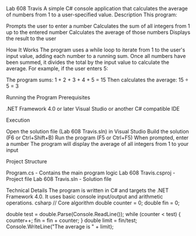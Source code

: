 Lab 608 Travis
A simple C# console application that calculates the average of numbers from 1 to a user-specified value.
Description
This program:

Prompts the user to enter a number
Calculates the sum of all integers from 1 up to the entered number
Calculates the average of those numbers
Displays the result to the user

How It Works
The program uses a while loop to iterate from 1 to the user's input value, adding each number to a running sum. Once all numbers have been summed, it divides the total by the input value to calculate the average.
For example, if the user enters 5:

The program sums: 1 + 2 + 3 + 4 + 5 = 15
Then calculates the average: 15 ÷ 5 = 3

Running the Program
Prerequisites

.NET Framework 4.0 or later
Visual Studio or another C# compatible IDE

Execution

Open the solution file (Lab 608 Travis.sln) in Visual Studio
Build the solution (F6 or Ctrl+Shift+B)
Run the program (F5 or Ctrl+F5)
When prompted, enter a number
The program will display the average of all integers from 1 to your input

Project Structure

Program.cs - Contains the main program logic
Lab 608 Travis.csproj - Project file
Lab 608 Travis.sln - Solution file

Technical Details
The program is written in C# and targets the .NET Framework 4.0. It uses basic console input/output and arithmetic operations.
csharp
// Core algorithm
double counter = 0; 
double fin = 0;
            
double test = double.Parse(Console.ReadLine());
while (counter < test)
{
    counter++;
    fin = fin + counter;
}
double limit = fin/test;
Console.WriteLine("The average is " + limit);
